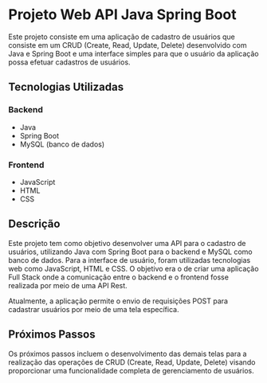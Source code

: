 # Projeto Web API Java Spring Boot

Este projeto consiste em uma aplicação de cadastro de usuários que consiste em um CRUD (Create, Read, Update, Delete) desenvolvido com Java e Spring Boot e uma interface simples para que o usuário da aplicação possa efetuar cadastros de usuários.

## Tecnologias Utilizadas

### Backend

- Java
- Spring Boot
- MySQL (banco de dados)

### Frontend

- JavaScript
- HTML
- CSS

## Descrição

Este projeto tem como objetivo desenvolver uma API para o cadastro de usuários, utilizando Java com Spring Boot para o backend e MySQL como banco de dados. Para a interface de usuário, foram utilizadas tecnologias web como JavaScript, HTML e CSS. O objetivo era o de criar uma aplicação Full Stack onde a comunicação entre o backend e o frontend fosse realizada por meio de uma API Rest.

Atualmente, a aplicação permite o envio de requisições POST para cadastrar usuários por meio de uma tela específica. 

## Próximos Passos
Os próximos passos incluem o desenvolvimento das demais telas para a realização das operações de CRUD (Create, Read, Update, Delete) visando proporcionar uma funcionalidade completa de gerenciamento de usuários.

